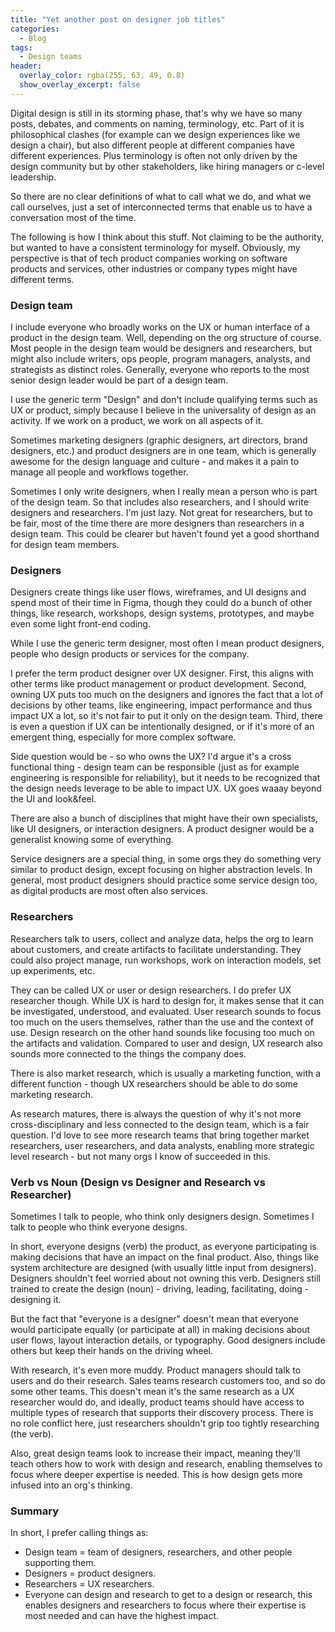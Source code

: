 ```yaml
---
title: "Yet another post on designer job titles"
categories:
  - Blog
tags:
  - Design teams
header:
  overlay_color: rgba(255, 63, 49, 0.8)
  show_overlay_excerpt: false
---
```


Digital design is still in its storming phase, that's why we have so many posts, debates, and comments on naming, terminology, etc. Part of it is philosophical clashes (for example can we design experiences like we design a chair), but also different people at different companies have different experiences. Plus terminology is often not only driven by the design community but by other stakeholders, like hiring managers or c-level leadership.

So there are no clear definitions of what to call what we do, and what we call ourselves, just a set of interconnected terms that enable us to have a conversation most of the time.

The following is how I think about this stuff. Not claiming to be the authority, but wanted to have a consistent terminology for myself. Obviously, my perspective is that of tech product companies working on software products and services, other industries or company types might have different terms.

### Design team

I include everyone who broadly works on the UX or human interface of a product in the design team. Well, depending on the org structure of course. Most people in the design team would be designers and researchers, but might also include writers, ops people, program managers, analysts, and strategists as distinct roles. Generally, everyone who reports to the most senior design leader would be part of a design team.

I use the generic term "Design" and don't include qualifying terms such as UX or product, simply because I believe in the universality of design as an activity. If we work on a product, we work on all aspects of it. 

Sometimes marketing designers (graphic designers, art directors, brand designers, etc.) and product designers are in one team, which is generally awesome for the design language and culture - and makes it a pain to manage all people and workflows together.

Sometimes I only write designers, when I really mean a person who is part of the design team. So that includes also researchers, and I should write designers and researchers. I'm just lazy. Not great for researchers, but to be fair, most of the time there are more designers than researchers in a design team. This could be clearer but haven't found yet a good shorthand for design team members.

### Designers

Designers create things like user flows, wireframes, and UI designs and spend most of their time in Figma, though they could do a bunch of other things, like research, workshops, design systems, prototypes, and maybe even some light front-end coding.

While I use the generic term designer, most often I mean product designers, people who design products or services for the company.

I prefer the term product designer over UX designer. First, this aligns with other terms like product management or product development. Second, owning UX puts too much on the designers and ignores the fact that a lot of decisions by other teams, like engineering, impact performance and thus impact UX a lot, so it's not fair to put it only on the design team. Third, there is even a question if UX can be intentionally designed, or if it's more of an emergent thing, especially for more complex software.

Side question would be - so who owns the UX? I'd argue it's a cross functional thing - design team can be responsible (just as for example engineering is responsible for reliability), but it needs to be recognized that the design needs leverage to be able to impact UX. UX goes waaay beyond the UI and look&feel.

There are also a bunch of disciplines that might have their own specialists, like UI designers, or interaction designers. A product designer would be a generalist knowing some of everything.

Service designers are a special thing, in some orgs they do something very similar to product design, except focusing on higher abstraction levels. In general, most product designers should practice some service design too, as digital products are most often also services.

### Researchers

Researchers talk to users, collect and analyze data, helps the org to learn about customers, and create artifacts to facilitate understanding. They could also project manage, run workshops, work on interaction models, set up experiments, etc.

They can be called UX or user or design researchers. I do prefer UX researcher though. While UX is hard to design for, it makes sense that it can be investigated, understood, and evaluated. User research sounds to focus too much on the users themselves, rather than the use and the context of use. Design research on the other hand sounds like focusing too much on the artifacts and validation. Compared to user and design, UX research also sounds more connected to the things the company does.

There is also market research, which is usually a marketing function, with a different function - though UX researchers should be able to do some marketing research.

As research matures, there is always the question of why it's not more cross-disciplinary and less connected to the design team, which is a fair question. I'd love to see more research teams that bring together market researchers, user researchers, and data analysts, enabling more strategic level research - but not many orgs I know of succeeded in this.

### Verb vs Noun (Design vs Designer and Research vs Researcher)

Sometimes I talk to people, who think only designers design. Sometimes I talk to people who think everyone designs. 

In short, everyone designs (verb) the product, as everyone participating is making decisions that have an impact on the final product. Also, things like system architecture are designed (with usually little input from designers). Designers shouldn't feel worried about not owning this verb. Designers still trained to create the design (noun) - driving, leading, facilitating, doing - designing it. 

But the fact that "everyone is a designer" doesn't mean that everyone would participate equally (or participate at all) in making decisions about user flows, layout interaction details, or typography. Good designers include others but keep their hands on the driving wheel. 

With research, it's even more muddy. Product managers should talk to users and do their research. Sales teams research customers too, and so do some other teams. This doesn't mean it's the same research as a UX researcher would do, and ideally, product teams should have access to multiple types of research that supports their discovery process. There is no role conflict here, just researchers shouldn't grip too tightly researching (the verb). 

Also, great design teams look to increase their impact, meaning they'll teach others how to work with design and research, enabling themselves to focus where deeper expertise is needed. This is how design gets more infused into an org's thinking.

### Summary

In short, I prefer calling things as:
- Design team = team of designers, researchers, and other people supporting them.
- Designers = product designers.
- Researchers = UX researchers.
- Everyone can design and research to get to a design or research, this enables designers and researchers to focus where their expertise is most needed and can have the highest impact.